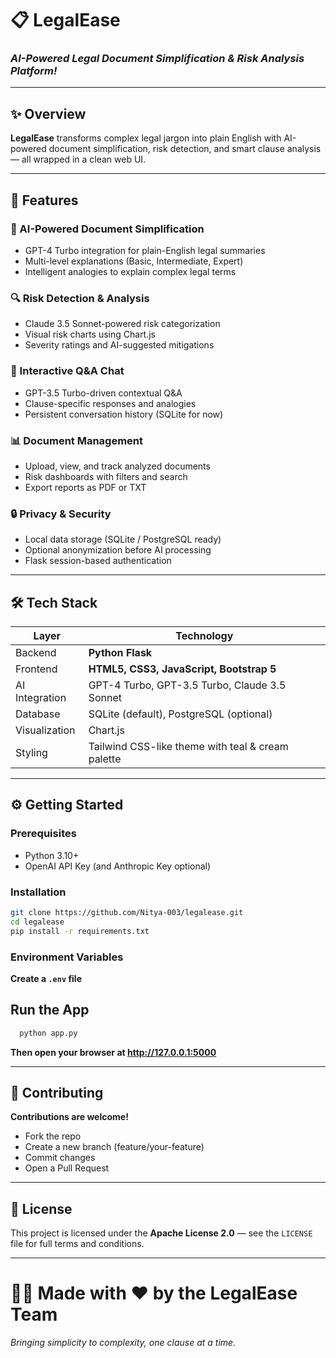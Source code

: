 # 📋 LegalEase

### *AI-Powered Legal Document Simplification & Risk Analysis Platform!*

---

## ✨ Overview

**LegalEase** transforms complex legal jargon into plain English with AI-powered document simplification, risk detection, and smart clause analysis — all wrapped in a clean web UI.

---

## 🚀 Features

### 🤖 AI-Powered Document Simplification

* GPT-4 Turbo integration for plain-English legal summaries  
* Multi-level explanations (Basic, Intermediate, Expert)  
* Intelligent analogies to explain complex legal terms  

### 🔍 Risk Detection & Analysis

* Claude 3.5 Sonnet-powered risk categorization  
* Visual risk charts using Chart.js  
* Severity ratings and AI-suggested mitigations  

### 💬 Interactive Q&A Chat

* GPT-3.5 Turbo-driven contextual Q&A  
* Clause-specific responses and analogies  
* Persistent conversation history (SQLite for now)  

### 📊 Document Management

* Upload, view, and track analyzed documents  
* Risk dashboards with filters and search  
* Export reports as PDF or TXT  

### 🔒 Privacy & Security

* Local data storage (SQLite / PostgreSQL ready)  
* Optional anonymization before AI processing  
* Flask session-based authentication  

---

## 🛠️ Tech Stack

| Layer          | Technology                                        |
| -------------- | ------------------------------------------------- |
| Backend        | **Python Flask**                                  |
| Frontend       | **HTML5, CSS3, JavaScript, Bootstrap 5**          |
| AI Integration | GPT-4 Turbo, GPT-3.5 Turbo, Claude 3.5 Sonnet     |
| Database       | SQLite (default), PostgreSQL (optional)           |
| Visualization  | Chart.js                                          |
| Styling        | Tailwind CSS-like theme with teal & cream palette |

---

## ⚙️ Getting Started

### Prerequisites

* Python 3.10+  
* OpenAI API Key (and Anthropic Key optional)  

### Installation

```bash
git clone https://github.com/Nitya-003/legalease.git
cd legalease
pip install -r requirements.txt
```

### Environment Variables

**Create a `.env` file**

## Run the App

```bash
  python app.py
```
**Then open your browser at http://127.0.0.1:5000**

---

## 🤝 Contributing

**Contributions are welcome!**

- Fork the repo
- Create a new branch (feature/your-feature)
- Commit changes
- Open a Pull Request

---

## 📝 License

This project is licensed under the **Apache License 2.0** — see the `LICENSE` file for full terms and conditions.

---

# 👩‍💻 Made with ❤️ by the LegalEase Team
*Bringing simplicity to complexity, one clause at a time.*

